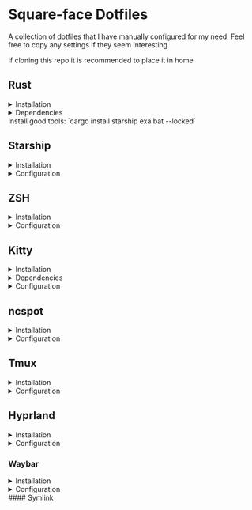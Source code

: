 # Square-face Dotfiles
A collection of dotfiles that I have manually configured for my need.
Feel free to copy any settings if they seem interesting

If cloning this repo it is recommended to place it in home






## Rust
<details>
<summary>Installation</summary>
Rustup install script `curl --proto '=https' --tlsv1.2 -sSf https://sh.rustup.rs | sh`

</details>

<details>
    <summary>Dependencies</summary>
Some linux distros don't come preinstalled with all the required dependencies.
Here are some distros and the command required to install them

### Fedora
`sudo dnf install gcc`

</details>
Install good tools: `cargo install starship exa bat --locked`





## Starship

<details>
<summary>Installation</summary>
Installed using the operating systems package manager.

</details>

<details>
    <summary>Configuration</summary>

### Environment variable
add `export STARSHIP_CONFIG=~/.dotfiles/starship.toml` to your .zshrc/.bashrc file (set by default in `./zshrc`).

If necessary, replace the path to the actual path to `./starship.toml`

</details>





## ZSH

<details>
<summary>Installation</summary>
Install using the operating systems package manager

</details>


<details>
    <summary>Configuration</summary>

### Set as shell
run `chsh -s $(which zsh)`

### Symlink
`ln -s ~/.dotfiles/zshrc ~/.zshrc`

</details>





## Kitty
<details>
<summary>Installation</summary>
Install using the operating systems package manager

</details>

<details>
    <summary>Dependencies</summary>

### Fonts
- Fira Code Nerd Font
    - Installed like any other system font
</details>

<details>
    <summary>Configuration</summary>

### Symlink
`ln -s ~/.dotfiles/kitty.conf ~/.config/kitty/kitty.conf`

</details>





## ncspot

<details>
<summary>Installation</summary>

### Cargo
```
cargo install ncspot --features cover
```

</details>

<details>
    <summary>Configuration</summary>

### Symlink
`ln -s ./ncspot.toml ~/.config/ncspot/config.toml`

</details>





## Tmux

<details>
<summary>Installation</summary>
Installed using the operating systems package manager.

</details>

<details>
    <summary>Configuration</summary>

### Symlink
`ln -s ./tmux.conf ~/.config/tmux/tmux.conf`

### Post install
Run `tmux` and hit the `<prefix>` followed by `I` (capital) to install all plugins and reload tmux 

</details>





## Hyprland

<details>
<summary>Installation</summary>
Installed using the operating systems package manager.

</details>

<details>
    <summary>Configuration</summary>

### Symlink
`ln -s ~/.dotfiles/hyprland.conf ~/.config/hypr/hyprland.conf`

### Select Hyprland when logging in

</details>

### Waybar

<details>
<summary>Installation</summary>
Installed using the operating systems package manager.

</details>

<details>
    <summary>Configuration</summary>

### Symlink
`ln -s ~/.dotfiles/waybar ~/.config/waybar`

</details>
#### Symlink
